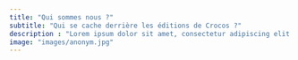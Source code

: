 ```yaml
---
title: "Qui sommes nous ?"
subtitle: "Qui se cache derrière les éditions de Crocos ?"
description : "Lorem ipsum dolor sit amet, consectetur adipiscing elit. Praesent lobortis, risus et tempus maximus, diam elit accumsan tellus, finibus laoreet felis arcu eu ligula."
image: "images/anonym.jpg"
---
```

